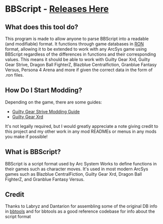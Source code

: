 # BBScript - [Releases Here](https://github.com/super-continent/bbscript/releases)

## What does this tool do?
This program is made to allow anyone to parse BBScript into a readable (and modifiable) format. It functions through game databases in [RON](https://github.com/ron-rs/ron) format, allowing it to be extended to work with any ArcSys game using BBScript regardless of the differences in functions and their corresponding values. This means it should be able to work with Guilty Gear Xrd, Guilty Gear Strive, Dragon Ball FighterZ, Blazblue Centralfiction, Granblue Fantasy Versus, Persona 4 Arena and more if given the correct data in the form of .ron files.

## How Do I Start Modding?
Depending on the game, there are some guides:
- [Guilty Gear Strive Modding Guide](https://pangaea.neocities.org/post/guilty-gear-strive-modding/)
- [Guilty Gear Xrd](https://github.com/super-continent/bbscript/wiki/Guilty-Gear-Xrd-Modding-Guide)

It's not legally required, but I would greatly appreciate a note giving credit to this project and my other work in any mod READMEs or menus in any mods you make if possible!

## What is BBScript?
BBScript is a script format used by Arc System Works to define functions in their games such as character moves. It's used in most modern ArcSys games such as Blazblue CentralFiction, Guilty Gear Xrd, Dragon Ball FighterZ, and Granblue Fantasy Versus.

## Credit
Thanks to Labryz and Dantarion for assembling some of the original DB info in [bbtools](https://github.com/dantarion/bbtools) and for bbtools as a good reference codebase for info about the script format 
